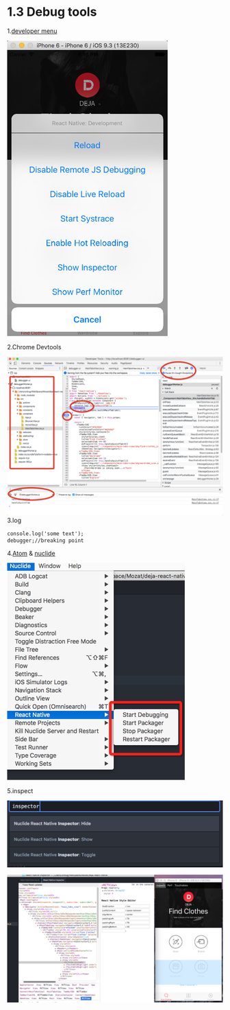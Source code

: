 # 1.3 Debug tools

1.[developer menu](https://facebook.github.io/react-native/docs/debugging.html)

![](QQ20160623-0.png)

2.Chrome Devtools

![](QQ20160623-2.png)
3.log
```
console.log('some text');
debugger;//breaking point
```
4.[Atom](https://atom.io/) & [nuclide](https://nuclide.io/)

![](QQ20160623-3.png)

5.inspect

![](QQ20160624-0.png)


![](QQ20160623-4.png)

